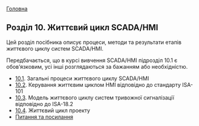 [Головна](README.md)

## Розділ 10. Життєвий цикл SCADA/HMI

Цей розділ посібника описує процеси, методи та результати етапів життєвого циклу систем SCADA/HMI. 

Передбачається, що в курсі вивчення SCADA/HMI підрозділ 10.1 є обов’язковим, усі інші розглядаються за бажанням або необхідністю.  

- [10.1](10_1.md). Загальні процеси життєвого циклу SCADA/HMI
- [10.2](10_2.md). Керування життєвим циклом HMI відповідно до стандарту ISA-101
- [10.3](10_3.md). Модель життєвого циклу систем тривожної сигналізації відповідно до ISA-18.2
- [10.4](10_4.md). Життєвий цикл проекту
- [Питання та посилання](10_q.md)